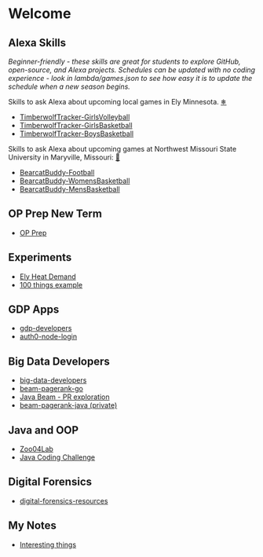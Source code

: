 # Welcome

## Alexa Skills

_Beginner-friendly - 
these skills are great for students to explore GitHub, open-source, and Alexa projects. 
Schedules can be updated with no coding experience - 
look in lambda/games.json to see how easy it is to update the schedule when a new season begins._ 

Skills to ask Alexa about upcoming local games in Ely Minnesota. [❄](https://www.wunderground.com/forecast/us/mn/ely)

- [TimberwolfTracker-GirlsVolleyball](https://github.com/denisecase/TimberwolfTracker-GirlsVolleyball)
- [TimberwolfTracker-GirlsBasketball](https://github.com/denisecase/TimberwolfTracker-GirlsBasketball)
- [TimberwolfTracker-BoysBasketball](https://github.com/denisecase/TimberwolfTracker-BoysBasketball)

Skills to ask Alexa about upcoming games at Northwest Missouri State University in Maryville, Missouri: [🐾](https://nwmissouri.edu/)

- [BearcatBuddy-Football](https://github.com/denisecase/BearcatBuddy-Football)
- [BearcatBuddy-WomensBasketball](https://github.com/denisecase/BearcatBuddy-WomensBasketball)
- [BearcatBuddy-MensBasketball](https://github.com/denisecase/BearcatBuddy-MensBasketball)


<!--
**denisecase/denisecase** is a ✨ _special_ ✨ repository because its `README.md` (this file) appears on your GitHub profile.

Here are some ideas to get you started:

- 🔭 I’m currently working on ...
- 🌱 I’m currently learning ...
- 👯 I’m looking to collaborate on ...
- 🤔 I’m looking for help with ...
- 💬 Ask me about ...
- 📫 How to reach me: ...
- 😄 Pronouns: ...
- ⚡ Fun fact: ...
-->

## OP Prep New Term

- [OP Prep](https://github.com/denisecase/op-new-term)

## Experiments

- [Ely Heat Demand](https://denisecase.github.io/ely-heat-demand/)
- [100 things example](https://denisecase.github.io/html-css-block-menu/landing.html)

## GDP Apps

- [gdp-developers](https://github.com/denisecase/gdp-developers)
- [auth0-node-login ](https://github.com/denisecase/auth0-node-login)

## Big Data Developers

- [big-data-developers](https://github.com/denisecase/big-data-developers)
- [beam-pagerank-go](https://github.com/denisecase/beam-pagerank-go)
- [Java Beam - PR exploration](https://github.com/denisecase/java-word-count-beam)
- [beam-pagerank-java (private)](https://github.com/denisecase/beam-pagerank-java)

## Java and OOP

- [Zoo04Lab](https://github.com/denisecase/Zoo04Lab)
- [Java Coding Challenge](https://github.com/denisecase/JavaCodingChallenge-AbstractShape)

## Digital Forensics

- [digital-forensics-resources](https://github.com/denisecase/digital-forensics-resources)

## My Notes

- [Interesting things](https://denisecase.github.io/notes/)


